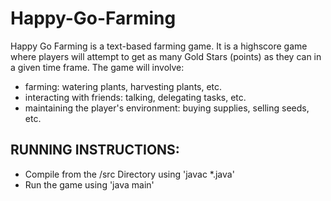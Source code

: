 # Happy-Go-Farming
Happy Go Farming is a text-based farming game. It is a highscore game where players will attempt to get as many Gold Stars (points) as they can in a given time frame. The game will involve:
  - farming: watering plants, harvesting plants, etc.
  - interacting with friends: talking, delegating tasks, etc.
  - maintaining the player's environment: buying supplies, selling seeds, etc.

## RUNNING INSTRUCTIONS:
  - Compile from the /src Directory using 'javac *.java'
  - Run the game using 'java main'


  
